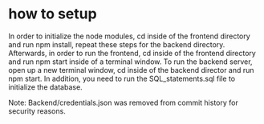 # how to setup
In order to initialize the node modules, cd inside of the frontend directory and run npm install, repeat these steps for the backend directory. Afterwards, in order to run the frontend, cd inside of the frontend directory and run npm start inside of a terminal window. To run the backend server, open up a new terminal window, cd inside of the backend director and run npm start. In addition, you need to run the SQL_statements.sql file to initialize the database.

Note: Backend/credentials.json was removed from commit history for security reasons.
